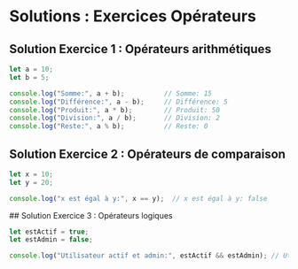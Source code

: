# Solutions : Exercices Opérateurs

## Solution Exercice 1 : Opérateurs arithmétiques
```javascript
let a = 10;
let b = 5;

console.log("Somme:", a + b);          // Somme: 15
console.log("Différence:", a - b);     // Différence: 5
console.log("Produit:", a * b);        // Produit: 50
console.log("Division:", a / b);       // Division: 2
console.log("Reste:", a % b);          // Reste: 0
```

## Solution Exercice 2 : Opérateurs de comparaison
```javascript
let x = 10;
let y = 20;

console.log("x est égal à y:", x == y);  // x est égal à y: false
```

## Solution Exercice 3 : Opérateurs logiques
```javascript
let estActif = true;
let estAdmin = false;

console.log("Utilisateur actif et admin:", estActif && estAdmin); // Utilisateur actif et admin: false
```
